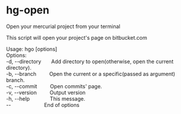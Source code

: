 
# hg-open
Open your mercurial project from your terminal


This script will open your project's page on bitbucket.com

Usage: hgo [options]  
Options:  
  -d, --directory &nbsp;&nbsp;&nbsp;&nbsp;&nbsp;&nbsp;Add directory to open(otherwise, open the current directory).  
  -b, --branch &nbsp;&nbsp;&nbsp;&nbsp;&nbsp;&nbsp;&nbsp;&nbsp;Open the current or a specific(passed as argument) branch.  
  -c, --commit &nbsp;&nbsp;&nbsp;&nbsp;&nbsp;&nbsp;&nbsp;&nbsp;Open commits' page.  
  -v, --version &nbsp;&nbsp;&nbsp;&nbsp;&nbsp;&nbsp;&nbsp;&nbsp;Output version  
  -h, --help &nbsp;&nbsp;&nbsp;&nbsp;&nbsp;&nbsp;&nbsp;&nbsp;&nbsp;&nbsp;&nbsp;&nbsp;&nbsp;This message.  
  -- &nbsp;&nbsp;&nbsp;&nbsp;&nbsp;&nbsp;&nbsp;&nbsp;&nbsp;&nbsp;&nbsp;&nbsp;&nbsp;&nbsp;&nbsp;&nbsp;&nbsp;&nbsp;&nbsp;&nbsp;&nbsp;&nbsp;End of options  
